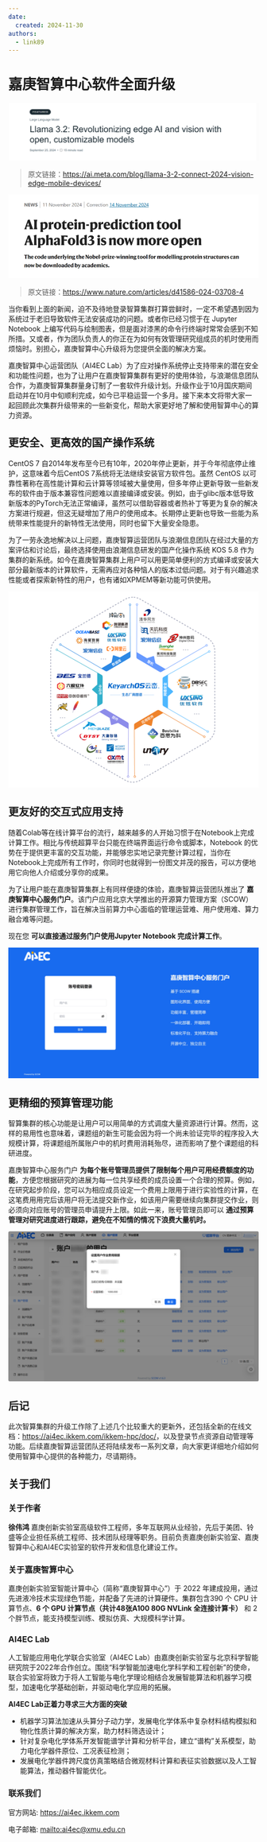 ```yaml
---
date:
  created: 2024-11-30
authors:
  - link89
---
```


# 嘉庚智算中心软件全面升级

![图片](./images/llama.png)

> 原文链接：https://ai.meta.com/blog/llama-3-2-connect-2024-vision-edge-mobile-devices/

![图片](./images/alphafold3.png)

> 原文链接：https://www.nature.com/articles/d41586-024-03708-4

当你看到上面的新闻，迫不及待地登录智算集群打算尝鲜时，一定不希望遇到因为系统过于老旧导致软件无法安装成功的问题。或者你已经习惯于在 Jupyter Notebook 上编写代码与绘制图表，但是面对漆黑的命令行终端时常常会感到不知所措。又或者，作为团队负责人的你正在为如何有效管理研究组成员的机时使用而烦恼时。别担心，嘉庚智算中心升级将为您提供全面的解决方案。

嘉庚智算中心运营团队（AI4EC Lab）为了应对操作系统停止支持带来的潜在安全和功能性问题，也为了让用户在嘉庚智算集群有更好的使用体验，与浪潮信息团队合作，为嘉庚智算集群量身订制了一套软件升级计划。升级作业于10月国庆期间启动并在10月中旬顺利完成，如今已平稳运营一个多月。接下来本文将带大家一起回顾此次集群升级带来的一些新变化，帮助大家更好地了解和使用智算中心的算力资源。

## 更安全、更高效的国产操作系统

CentOS 7 自2014年发布至今已有10年，2020年停止更新，并于今年彻底停止维护，这意味着今后CentOS 7系统将无法继续安装官方软件包。虽然 CentOS 以可靠性著称在高性能计算和云计算等领域被大量使用，但多年停止更新导致一些新发布的软件由于版本兼容性问题难以直接编译或安装。例如，由于glibc版本低导致新版本的PyTorch无法正常编译，虽然可以借助容器或者热补丁等更为复杂的解决方案进行规避，但这无疑增加了用户的使用成本。长期停止更新也导致一些能为系统带来性能提升的新特性无法使用，同时也留下大量安全隐患。

为了一劳永逸地解决以上问题，嘉庚智算运营团队与浪潮信息团队在经过大量的方案评估和讨论后，最终选择使用由浪潮信息研发的国产化操作系统 KOS 5.8 作为集群的新系统。如今在嘉庚智算集群上用户可以用更简单便利的方式编译或安装大部分最新版本的计算软件，无需再应对各种恼人的版本过低问题。对于有兴趣追求性能或者探索新特性的用户，也有诸如XPMEM等新功能可供使用。

![图片](./images/kos.png)

## 更友好的交互式应用支持

随着Colab等在线计算平台的流行，越来越多的人开始习惯于在Notebook上完成计算工作。相比与传统超算平台只能在终端界面运行命令或脚本，Notebook 的优势在于提供更丰富的交互功能，并能够忠实地记录完整计算过程，当你在Notebook上完成所有工作时，你同时也就得到一份图文并茂的报告，可以方便地用它向他人介绍或分享你的成果。

为了让用户能在嘉庚智算集群上有同样便捷的体验，嘉庚智算运营团队推出了 **嘉庚智算中心服务门户**。该门户应用北京大学推出的开源算力管理方案（SCOW）进行集群管理工作，旨在解决当前算力中心面临的管理运营难、用户使用难、算力融合难等问题。

现在您 **可以直接通过服务门户使用Jupyter Notebook 完成计算工作**。

![图片](./images/scow-portal.png)

## 更精细的预算管理功能

智算集群的核心功能是让用户可以用简单的方式调度大量资源进行计算。然而，这样的易用性也意味着，课题组的新生可能会因为将一个尚未验证完毕的程序投入大规模计算，将课题组所属账户中的机时费用消耗殆尽，进而影响了整个课题组的科研进度。

嘉庚智算中心服务门户 **为每个账号管理员提供了限制每个用户可用经费额度的功能**，方便您根据研究的进展为每一位共享经费的成员设置一个合理的预算。例如，在研究起步阶段，您可以为相应成员设定一个费用上限用于进行实验性的计算，在这笔费用用完后该用户将无法提交新作业，如该用户需要继续向集群提交作业，则必须向对应账号的管理员申请提升上限。如此一来，账号管理员即可以 **通过预算管理对研究进度进行跟踪，避免在不知情的情况下浪费大量机时。**

![图片](./images/scow-limitation.png)

## 后记

此次智算集群的升级工作除了上述几个比较重大的更新外，还包括全新的在线文档：<https://ai4ec.ikkem.com/ikkem-hpc/doc/>，以及登录节点资源自动管理等功能。后续嘉庚智算运营团队还将陆续发布一系列文章，向大家更详细地介绍如何使用智算中心提供的各种能力，尽请期待。


## 关于我们

### 关于作者

**徐伟鸿** 嘉庚创新实验室高级软件工程师，多年互联网从业经验，先后于美团、铃盛等企业担任系统工程师、技术团队经理等职务。目前负责嘉庚创新实验室、嘉庚智算中心和AI4EC实验室的软件开发和信息化建设工作。

### 关于嘉庚智算中心

嘉庚创新实验室智能计算中心（简称“嘉庚智算中心”）于 2022 年建成投用，通过先进液冷技术实现绿色节能，并配备了先进的计算硬件。集群包含390 个 CPU 计算节点、**6 个 GPU 计算节点（共计48张A100 80G NVLink 全连接计算卡）** 和 2 个胖节点，能支持模型训练、模拟仿真、大规模科学计算。


### AI4EC Lab
人工智能应用电化学联合实验室（AI4EC Lab）由嘉庚创新实验室与北京科学智能研究院于2022年合作创立。围绕“科学智能加速电化学科学和工程创新”的使命，联合实验室将致力于将人工智能与电化学理论相结合发展智能算法和机器学习模型，加速电化学基础创新，并驱动电化学应用的拓展。

**AI4EC Lab正着力寻求三大方面的突破**  

-   机器学习算法加速从头算分子动力学，发展电化学体系中复杂材料结构模拟和物化性质计算的解决方案，助力材料筛选设计；
-   针对复杂电化学体系开发智能谱学计算和分析平台，建立“谱构”关系模型，助力电化学器件原位、工况表征检测；
-   发展电化学器件跨尺度仿真策略结合微观材料计算和表征实验数据以及人工智能算法，推动器件智能优化。
    

### 联系我们

官方网站: <https://ai4ec.ikkem.com>

电子邮箱: <mailto:ai4ec@xmu.edu.cn>
